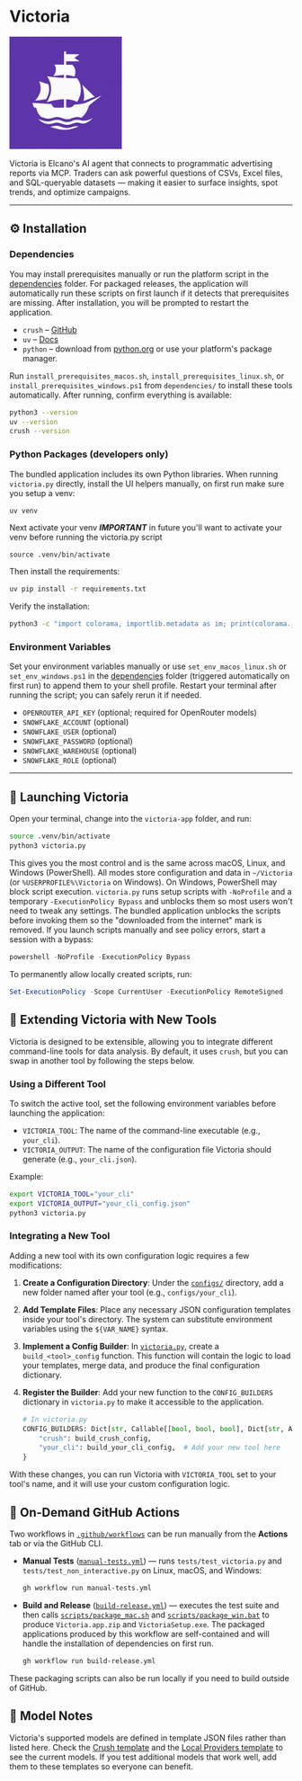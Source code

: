 # Victoria

<img src="assets/icon.png" alt="Victoria Icon" width="200" />

Victoria is Elcano's AI agent that connects to programmatic advertising reports via MCP. Traders can ask powerful questions of CSVs, Excel files, and SQL-queryable datasets — making it easier to surface insights, spot trends, and optimize campaigns.

---

## ⚙️ Installation

### Dependencies

You may install prerequisites manually or run the platform script in the [dependencies](./dependencies) folder. For packaged releases,
the application will automatically run these scripts on first launch if it
detects that prerequisites are missing. After installation, you will be
prompted to restart the application.

* `crush` – [GitHub](https://github.com/charmbracelet/crush)
* `uv` – [Docs](https://docs.astral.sh/uv/getting-started/installation/)
* `python` – download from [python.org](https://www.python.org) or use your platform's package manager.

Run `install_prerequisites_macos.sh`, `install_prerequisites_linux.sh`, or
`install_prerequisites_windows.ps1` from `dependencies/` to install these tools
automatically. After running, confirm everything is available:

```bash
python3 --version
uv --version
crush --version
```

### Python Packages (developers only)

The bundled application includes its own Python libraries. When running
`victoria.py` directly, install the UI helpers manually, on first run make sure you setup a venv:

```bash
uv venv
```

Next activate your venv ***IMPORTANT*** in future you'll want to activate your venv before running the victoria.py script

```
source .venv/bin/activate
```

Then install the requirements:

```bash
uv pip install -r requirements.txt
```

Verify the installation:

```bash
python3 -c "import colorama, importlib.metadata as im; print(colorama.__version__, im.version('rich'))"
```

### Environment Variables

Set your environment variables manually or use `set_env_macos_linux.sh` or
`set_env_windows.ps1` in the [dependencies](./dependencies) folder (triggered
automatically on first run) to append them to your shell profile. Restart your
terminal after running the script; you can safely rerun it if needed.

* `OPENROUTER_API_KEY` (optional; required for OpenRouter models)
* `SNOWFLAKE_ACCOUNT` (optional)
* `SNOWFLAKE_USER` (optional)
* `SNOWFLAKE_PASSWORD` (optional)
* `SNOWFLAKE_WAREHOUSE` (optional)
* `SNOWFLAKE_ROLE` (optional)

---

## 🚀 Launching Victoria

Open your terminal, change into the `victoria-app` folder, and run:

```bash
source .venv/bin/activate
python3 victoria.py
```

This gives you the most control and is the same across macOS, Linux, and Windows (PowerShell).
All modes store configuration and data in `~/Victoria` (or `%USERPROFILE%\Victoria` on Windows).
On Windows, PowerShell may block script execution. `victoria.py` runs setup scripts
with `-NoProfile` and a temporary `-ExecutionPolicy Bypass` and unblocks them so most
users won't need to tweak any settings. The bundled application unblocks the
scripts before invoking them so the "downloaded from the internet" mark is removed.
If you launch scripts manually and see policy errors, start a session with a bypass:

```powershell
powershell -NoProfile -ExecutionPolicy Bypass
```

To permanently allow locally created scripts, run:

```powershell
Set-ExecutionPolicy -Scope CurrentUser -ExecutionPolicy RemoteSigned
```

## 🔌 Extending Victoria with New Tools

Victoria is designed to be extensible, allowing you to integrate different command-line tools for data analysis. By default, it uses `crush`, but you can swap in another tool by following the steps below.

### Using a Different Tool

To switch the active tool, set the following environment variables before launching the application:

- `VICTORIA_TOOL`: The name of the command-line executable (e.g., `your_cli`).
- `VICTORIA_OUTPUT`: The name of the configuration file Victoria should generate (e.g., `your_cli.json`).

Example:
```bash
export VICTORIA_TOOL="your_cli"
export VICTORIA_OUTPUT="your_cli_config.json"
python3 victoria.py
```

### Integrating a New Tool

Adding a new tool with its own configuration logic requires a few modifications:

1.  **Create a Configuration Directory**: Under the [`configs/`](configs) directory, add a new folder named after your tool (e.g., `configs/your_cli`).

2.  **Add Template Files**: Place any necessary JSON configuration templates inside your tool's directory. The system can substitute environment variables using the `${VAR_NAME}` syntax.

3.  **Implement a Config Builder**: In [`victoria.py`](victoria.py), create a `build_<tool>_config` function. This function will contain the logic to load your templates, merge data, and produce the final configuration dictionary.

4.  **Register the Builder**: Add your new function to the `CONFIG_BUILDERS` dictionary in `victoria.py` to make it accessible to the application.

    ```python
    # In victoria.py
    CONFIG_BUILDERS: Dict[str, Callable[[bool, bool, bool], Dict[str, Any]]] = {
        "crush": build_crush_config,
        "your_cli": build_your_cli_config,  # Add your new tool here
    }
    ```

With these changes, you can run Victoria with `VICTORIA_TOOL` set to your tool's name, and it will use your custom configuration logic.

## 🔄 On-Demand GitHub Actions

Two workflows in [`.github/workflows`](.github/workflows) can be run manually from the **Actions** tab or via the GitHub CLI.

* **Manual Tests** ([`manual-tests.yml`](.github/workflows/manual-tests.yml)) — runs `tests/test_victoria.py` and `tests/test_non_interactive.py` on Linux, macOS, and Windows:

  ```bash
  gh workflow run manual-tests.yml
  ```

* **Build and Release** ([`build-release.yml`](.github/workflows/build-release.yml)) — executes the test suite and then calls [`scripts/package_mac.sh`](scripts/package_mac.sh) and [`scripts/package_win.bat`](scripts/package_win.bat) to produce `Victoria.app.zip` and `VictoriaSetup.exe`. The packaged applications produced by this workflow are self-contained and will handle the installation of dependencies on first run.

  ```bash
  gh workflow run build-release.yml
  ```

These packaging scripts can also be run locally if you need to build outside of GitHub.

## 🧠 Model Notes

Victoria's supported models are defined in template JSON files rather than listed here. Check the [Crush template](configs/crush/crush.template.json) and the [Local Providers template](configs/crush/local.providers.json) to see the current models. If you test additional models that work well, add them to these templates so everyone can benefit.
